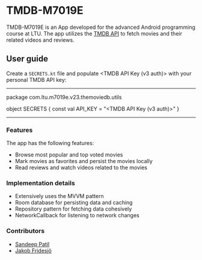 # TMDB-M7019E

TMDB-M7019E is an App developed for the advanced Android programming course at LTU. 
The app utilizes the [TMDB API](https://developer.themoviedb.org/docs) to fetch movies and their related videos and reviews.

##  User guide

Create a `SECRETS.kt` file and populate <TMDB API Key (v3 auth)> with your personal TMDB API key:

---

package com.ltu.m7019e.v23.themoviedb.utils

object SECRETS {
    const val API_KEY = "<TMDB API Key (v3 auth)>"
}

---

### Features

The app has the following features:

- Browse most popular and top voted movies
- Mark movies as favorites and persist the movies locally
- Read reviews and watch videos related to the movies

### Implementation details

- Extensively uses the MVVM pattern
- Room database for persisting data and caching
- Repository pattern for fetching data cohesively
- NetworkCallback for listening to network changes

### Contributors

- [Sandeep Patil](https://github.com/sandeepspatil/)
- [Jakob Fridesjö](https://github.com/jakobfridesjo/)

